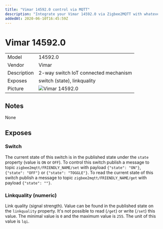 ```yaml
---
title: "Vimar 14592.0 control via MQTT"
description: "Integrate your Vimar 14592.0 via Zigbee2MQTT with whatever smart home infrastructure you are using without the vendors bridge or gateway."
addedAt: 2020-06-10T16:45:59Z
---
```


<!-- !!!! -->
<!-- ATTENTION: This file is auto-generated through docgen! -->
<!-- You can only edit the "## Notes"-Section. -->
<!-- !!!! -->

# Vimar 14592.0

|     |     |
|-----|-----|
| Model | 14592.0  |
| Vendor  | Vimar  |
| Description | 2-way switch IoT connected mechanism |
| Exposes | switch (state), linkquality |
| Picture | ![Vimar 14592.0](https://psi-4ward.github.io/zigbee2mqtt.io/images/devices/14592.0.jpg) |


## Notes

None



## Exposes

### Switch 
The current state of this switch is in the published state under the `state` property (value is `ON` or `OFF`).
To control this switch publish a message to topic `zigbee2mqtt/FRIENDLY_NAME/set` with payload `{"state": "ON"}`, `{"state": "OFF"}` or `{"state": "TOGGLE"}`.
To read the current state of this switch publish a message to topic `zigbee2mqtt/FRIENDLY_NAME/get` with payload `{"state": ""}`.

### Linkquality (numeric)
Link quality (signal strength).
Value can be found in the published state on the `linkquality` property.
It's not possible to read (`/get`) or write (`/set`) this value.
The minimal value is `0` and the maximum value is `255`.
The unit of this value is `lqi`.

